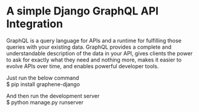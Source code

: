 # A simple Django GraphQL API Integration
 GraphQL is a query language for APIs and a runtime for fulfilling those queries with your existing data. GraphQL provides a complete and understandable description of the data in your API, gives clients the power to ask for exactly what they need and nothing more, makes it easier to evolve APIs over time, and enables powerful developer tools.

Just run the below command <br>
$ pip install graphene-django

And then run the development server <br>
$ python manage.py runserver
